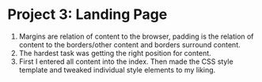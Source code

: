 # Project 3: Landing Page
1. Margins are relation of content to the browser, padding is the relation of content to the borders/other content and borders surround content.
2. The hardest task was getting the right position for content.
3. First I entered all content into the index. Then made the CSS style template and tweaked individual style elements to my liking.

